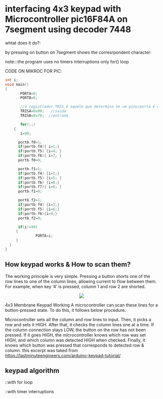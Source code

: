 # interfacing 4x3 keypad with Microcontroller pic16F84A on 7segment using decoder 7448

whtat does it do?:

by pressing on button on 7segment shows the corresrpondent character:

note:::the program uses no timers interruptions only for() loop

CODE ON MIKROC FOR PIC:
```C
int i;
void main()
{
       PORTA=0;
       PORTB=0;

       //o registrador TRIS é aquele que determina se um pino/porta é entrada ou saida
       TRISA=0x00;   //saida
       TRISB=0xf0;  //entrada

       for(;;)
    {
       i=99;

      portb.f0=1;
      if(portb.f4){ i=1;}
      if(portb.f5) {i=4; }
      if(portb.f6){ i=7; }
      portb.f0=0;

      portb.f1=1;
      if(portb.f4) {i=2;}
      if(portb.f5) {i=5; }
      if(portb.f6) {i=8;}
      if(portb.f7){ i=0; }
      portb.f1=0;

      portb.f2=1;
      if(portb.f4) {i=3;}
      if(portb.f5) {i=6;}
      if(portb.f6){i=9;}
      portb.f2=0;

      if(i!=99)
     {
              PORTA=i;
     }
  }
}
```

## How keypad works & How to scan them?

The working principle is very simple. Pressing a button shorts one of the row lines to one of the column lines, allowing current to flow between them. For example, when key ‘4’ is pressed, column 1 and row 2 are shorted.
<p align="center">
<img src="https://lastminuteengineers.com/wp-content/uploads/arduino/4x3-Membrane-Keypad-Working.gif">
</p>
4x3 Membrane Keypad Working
A microcontroller can scan these lines for a button-pressed state. To do this, it follows below procedure.

Microcontroller sets all the column and row lines to input.
Then, it picks a row and sets it HIGH.
After that, it checks the column lines one at a time.
If the column connection stays LOW, the button on the row has not been pressed.
If it goes HIGH, the microcontroller knows which row was set HIGH, and which column was detected HIGH when checked.
Finally, it knows which button was pressed that corresponds to detected row & column.
this excerpt was taked from https://lastminuteengineers.com/arduino-keypad-tutorial/

## keypad algorithm
::with for loop


::with timer interruptions 
